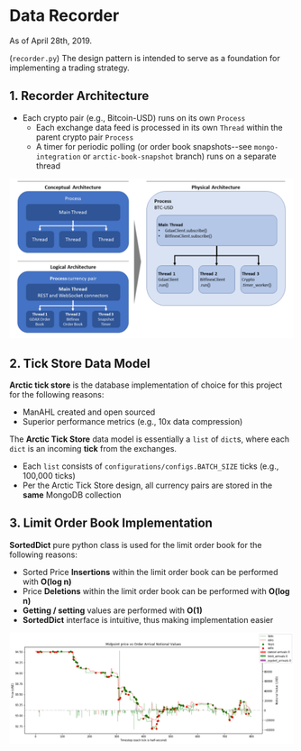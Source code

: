 # Data Recorder
As of April 28th, 2019.

(`recorder.py`) The design pattern is intended to serve as a 
foundation for implementing a trading strategy.


## 1. Recorder Architecture
- Each crypto pair (e.g., Bitcoin-USD) runs on its own `Process`
  - Each exchange data feed is processed in its own `Thread` within the 
  parent crypto pair `Process`
  - A timer for periodic polling (or order book snapshots--see 
  `mongo-integration` or `arctic-book-snapshot` branch) runs on 
  a separate thread

![plot_order_arrivals](../design_patterns/design-pattern.png)

## 2. Tick Store Data Model
**Arctic tick store** is the database implementation of choice for 
this project for the 
following reasons:
 - ManAHL created and open sourced
 - Superior performance metrics (e.g., 10x data compression)

The **Arctic Tick Store** data model is essentially a `list` of `dict`s, where 
each `dict` is an incoming **tick** from the exchanges.
- Each `list` consists of `configurations/configs.BATCH_SIZE` ticks 
(e.g., 100,000 ticks)
- Per the Arctic Tick Store design, all currency pairs are stored 
in the **same** MongoDB collection

## 3. Limit Order Book Implementation
**SortedDict** pure python class is used for the limit order book
for the following reasons:
- Sorted Price **Insertions** within the limit order book
 can be performed with **O(log n)**
- Price **Deletions** within the limit order book can be performed 
with **O(log n)**
- **Getting / setting** values are performed with **O(1)**
- **SortedDict** interface is intuitive, thus making implementation easier

![plot_order_arrivals](../design_patterns/plot_order_arrivals.png)